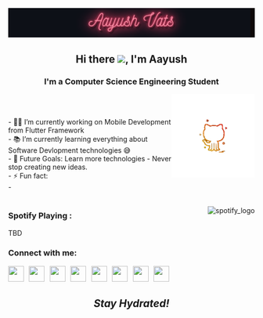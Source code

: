 <img src="https://github.com/aayushvats/aayushvats/blob/main/download%20(4).gif" />
<h2 align='center'>Hi there <img src="https://raw.githubusercontent.com/MartinHeinz/MartinHeinz/master/wave.gif" width="30px">, I'm Aayush</h2>
<h3 align='center'>
I'm a Computer Science Engineering Student
</h3>
<img align="right" alt="github_logo" height="170px" src="https://github.com/aayushvats/aayushvats/blob/main/1608321511594.png" />
<br><br>
<p>
- 👨‍💻 I’m currently working on Mobile Development from Flutter Framework<br>
- 📚 I’m currently learning everything about Software Devlopment technologies 😅<br>
- 💪 Future Goals: Learn more technologies - Never stop creating new ideas.<br>
- ⚡ Fun fact: <br>
- <br><br>
</p>

<img align="right" alt="spotify_logo" height="170px" src="https://i.ibb.co/fDM9Rgx/1608467489016.png" />
<h3>Spotify Playing :</h3>
TBD

<h3>Connect with me:</h3>
<a href = "https://www.instagram.com/vats.uup/" ><img height="32" width="32" src="https://www.flaticon.com/svg/static/icons/svg/1051/1051262.svg" /></a> &thinsp; <a href = "https://twitter.com/vatsuup" ><img height="32" width="32" src="https://www.flaticon.com/svg/static/icons/svg/1051/1051280.svg" /></a> &thinsp; <a href = "https://open.spotify.com/user/bls7cxahv6v718nh52q0hi551?si=ki9qWILxThuUUBm4LVBebw" ><img height="32" width="32" src="https://www.flaticon.com/svg/static/icons/svg/1051/1051283.svg"/></a> &thinsp; <a href = "https://www.linkedin.com/in/aayush-vats/"><img height="32" width="32" src="https://www.flaticon.com/svg/static/icons/svg/1051/1051282.svg"/></a> &thinsp; <a href= "https://www.reddit.com/user/aayushvats" ><img height="32" width="32" src="https://www.flaticon.com/svg/static/icons/svg/1051/1051279.svg" /></a> &thinsp; <a href = "https://www.last.fm/user/Rick1201" ><img height="32" width="32" src="https://www.flaticon.com/svg/static/icons/svg/1051/1051265.svg" /></a> &thinsp; <a href = "t.me/Rickk_97" ><img height="32" width="32" src="https://www.flaticon.com/svg/static/icons/svg/1051/1051266.svg" /></a> &thinsp; <a href = "https://poetizer.com/author/136146" ><img height="32" width="32" src="https://i.ibb.co/TwGFgmR/1200x630wa-01.jpg" /></a> &thinsp;



<h2 align='center'><i>Stay Hydrated!</i></h2>
